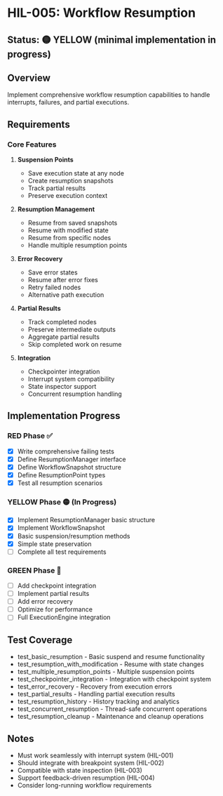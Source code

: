 # HIL-005: Workflow Resumption

## Status: 🟡 YELLOW (minimal implementation in progress)

## Overview
Implement comprehensive workflow resumption capabilities to handle interrupts, failures, and partial executions.

## Requirements

### Core Features
1. **Suspension Points**
   - Save execution state at any node
   - Create resumption snapshots
   - Track partial results
   - Preserve execution context

2. **Resumption Management**
   - Resume from saved snapshots
   - Resume with modified state
   - Resume from specific nodes
   - Handle multiple resumption points

3. **Error Recovery**
   - Save error states
   - Resume after error fixes
   - Retry failed nodes
   - Alternative path execution

4. **Partial Results**
   - Track completed nodes
   - Preserve intermediate outputs
   - Aggregate partial results
   - Skip completed work on resume

5. **Integration**
   - Checkpointer integration
   - Interrupt system compatibility
   - State inspector support
   - Concurrent resumption handling

## Implementation Progress

### RED Phase ✅
- [x] Write comprehensive failing tests
- [x] Define ResumptionManager interface
- [x] Define WorkflowSnapshot structure
- [x] Define ResumptionPoint types
- [x] Test all resumption scenarios

### YELLOW Phase 🟡 (In Progress)
- [x] Implement ResumptionManager basic structure
- [x] Implement WorkflowSnapshot
- [x] Basic suspension/resumption methods
- [x] Simple state preservation
- [ ] Complete all test requirements

### GREEN Phase 🔴
- [ ] Add checkpoint integration
- [ ] Implement partial results
- [ ] Add error recovery
- [ ] Optimize for performance
- [ ] Full ExecutionEngine integration

## Test Coverage
- test_basic_resumption - Basic suspend and resume functionality
- test_resumption_with_modification - Resume with state changes
- test_multiple_resumption_points - Multiple suspension points
- test_checkpointer_integration - Integration with checkpoint system
- test_error_recovery - Recovery from execution errors
- test_partial_results - Handling partial execution results
- test_resumption_history - History tracking and analytics
- test_concurrent_resumption - Thread-safe concurrent operations
- test_resumption_cleanup - Maintenance and cleanup operations

## Notes
- Must work seamlessly with interrupt system (HIL-001)
- Should integrate with breakpoint system (HIL-002)
- Compatible with state inspection (HIL-003)
- Support feedback-driven resumption (HIL-004)
- Consider long-running workflow requirements